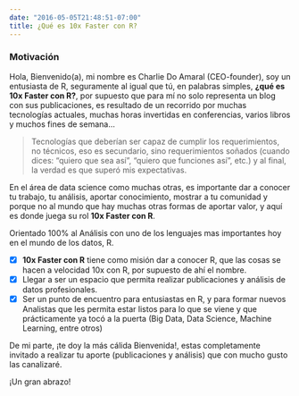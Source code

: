 ```yaml
---
date: "2016-05-05T21:48:51-07:00"
title: ¿Qué es 10x Faster con R?
---
```


### Motivación
Hola, Bienvenido(a), mi nombre es Charlie Do Amaral (CEO-founder), soy un entusiasta de R,  seguramente al igual que tú, en palabras simples, **¿qué es 10x Faster con R?**, por supuesto que para mí no solo representa un blog con sus publicaciones, es resultado de un recorrido por muchas tecnologías actuales, muchas horas invertidas en conferencias, varios libros y muchos fines de semana…

> Tecnologías que deberían ser capaz de cumplir los requerimientos, no técnicos, eso es secundario, sino requerimientos soñados (cuando dices: “quiero que sea así”, “quiero que funciones así”, etc.) y al final, la verdad es que superó mis expectativas.

En el área de data science como muchas otras, es importante dar a conocer tu trabajo, tu análisis, aportar conocimiento, mostrar a tu comunidad y porque no al mundo que hay muchas otras formas de aportar valor, y aquí es donde juega su rol **10x Faster con R**.

Orientado 100% al Análisis con uno de los lenguajes mas importantes hoy en el mundo de los datos, R.

- [x] **10x Faster con R** tiene como misión dar a conocer R, que las cosas se hacen a velocidad 10x con R, por supuesto de ahí el nombre.
- [x] Llegar a ser un espacio que permita realizar publicaciones y análisis de datos profesionales.
- [x] Ser un punto de encuentro para entusiastas en R, y para formar nuevos Analistas que les permita estar listos para lo que se viene y que prácticamente ya tocó a la puerta (Big Data, Data Science, Machine Learning, entre otros)  

De mi parte, ¡te doy la más cálida Bienvenida!, estas completamente invitado a realizar tu aporte (publicaciones y análisis) que con mucho gusto las canalizaré.

¡Un gran abrazo!  





